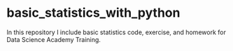 # basic_statistics_with_python
In this repository I include basic statistics code, exercise, and homework for Data Science Academy Training. 
